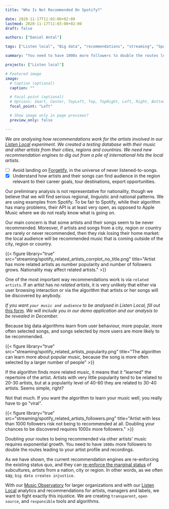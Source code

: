 ```yaml
---
title: "Who Is Not Recommended On Spotify?"

date: 2020-11-17T11:03:00+02:00
lastmod: 2020-11-17T11:03:00+02:00
draft: false

authors: ["Daniel Antal"]

tags: ["Listen local", "Big data", "recommendations", "streaming", "Spotify"]

summary: "You need to have 1000x more followers to double the routes leading to your artist profile and recordings with the current algorithms. We need new recommendation engines to dig out the local artists buried under a pile of international hits."

projects: ["Listen local"]

# Featured image
image:
  # Caption (optional)
  caption: ""

  # Focal point (optional)
  # Options: Smart, Center, TopLeft, Top, TopRight, Left, Right, BottomLeft, Bottom, BottomRight
  focal_point: "Left"

  # Show image only in page previews?
  preview_only: false

---
```


*We are analysing how recommendations work for the artists involved in our [Listen Local](https://dataandlyrics.com/project/listen-local/) experiment. We created a testing database with their music and other artists from their cities, regions and countries. We need new recommendation engines to dig out from a pile of international hits the local artists.*

- [ ] Avoid landing on [Forgetify](https://dataandlyrics.com/post/2020-10-24-forgetify_pop_october/), in the universe of never listened-to-songs.
- [x] Understand how artists and their songs can find audience in the region relevant to their career goals, tour destinations, export opportunities.

Our preliminary analysis is not representative for nationality, though we believe that we will find serious regional, linguistic and national patterns. We are using examples from Spotify. To be fair to Spotify, while their algorithm has many problems, their API is at least very open, as opposed to Apple Music where we do not really know what is going on.

Our main concern is that some artists and their songs seem to be never recommended. Moreover, if artists and songs from a city, region or country are rarely or never recommended, then they risk losing their home market: the local audience will be recommended music that is coming outside of the city, region or country. 

{{< figure library="true" src="streaming/spotify_related_artists_corrplot_no_title.png" title="Artist has more related artists as number popularity and number of followers grows. Nationality may affect related artists." >}}

One of the most important way recommendations work is via `related artists`. If an artist has *no related artists*, it is very unlikely that either via user browsing interaction or via the algorithm that artists or her songs will be discovered by anybody.

*If you want *`your music and audience`* to be analysed in Listen Local, fill out* [this form](https://www.surveymonkey.com/r/ll_collector_2020)*. We will include you in our demo application and our analysis to be revealed in December.*

Because big data algorithms learn from user behaviour, more popular, more often selected songs, and songs selected by more users are more likely to be recommended.  

{{< figure library="true" src="streaming/spotify_related_artists_popularity.png" title="The algorithm can learn more about popular music, because the song is more often selected by a larger number of people" >}}

If the algorithm finds more related music, it means that it "learned" the repertoire of the artist. Artists with very little popularity tend to be related to 20-30 artists, but at a popularity level of 40-60 they are related to 30-40 artists. Seems simple, right?

Not that much. If you want the algorithm to learn your music well, you really have to go "viral".  

{{< figure library="true" src="streaming/spotify_related_artists_followers.png" title="Artist with less than 1000 followers risk not being to recommended at all. Doubling your chances to be discovered requires 1000x more followers." >}}

Doubling your routes to being recommended via other artists' music requires exponential growth.  You need to have `1000x` more followers to double the routes leading to your artist profile and recordings.

As we have shown, the current recommendation engines are re-enforcing the existing status quo, and they can [re-enforce the marginal status](https://dataandlyrics.com/post/2020-10-30-racist-algorithm/) of subcultures, artists from a nation, city or region. In other words, as we often say, `big data creates injustice`.

With our [Music Observatory](https://music.dataobservatory.eu/) for larger organizations and with our [Listen Local](https://dataandlyrics.com/project/listen-local/) analytics and recommendations for artists, managers and labels, we want to fight exactly this injustice. We are creating `transparent`, `open source`, and `responsible` tools and algorithms.
